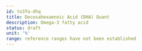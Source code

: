 ```yaml
---
id: to3fa-dhq
title: Docosahexaenoic Acid (DHA) Quant
description: Omega-3 fatty acid
status: draft
unit: '%'
range: reference ranges have not been established
---
```


